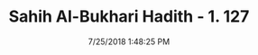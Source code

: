 ---
title        : "Sahih Al-Bukhari Hadith - 1. 127"
date         : 7/25/2018 1:48:25 PM
draft        : false
type         : "hadith"
layout       : "hadith"
BookCode     : "SHB"
VolumeNumber : "1"
HadithNumber : "127"
categories  :  ["Knowledge-'And of knowledge you have been given but little'"]
tags  :  ["Abdullah"]
---